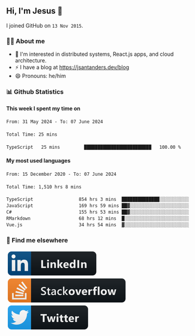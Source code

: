 ## Hi, I'm Jesus 👋

I joined GitHub on `13 Nov 2015`.

<!-- Talking about you -->

### 👨‍💻 About me

- 👦 I'm interested in distributed systems, React.js apps, and cloud architecture.
- ⚡️ I have a blog at <https://jsantanders.dev/blog>
- 😄 Pronouns: he/him

### 📊 Github Statistics

#### This week I spent my time on

<!--START_SECTION:weekly-->

```txt
From: 31 May 2024 - To: 07 June 2024

Total Time: 25 mins

TypeScript   25 mins         █████████████████████████   100.00 %
```

<!--END_SECTION:weekly-->

#### My most used languages

<!--START_SECTION:alltime-->

```txt
From: 15 December 2020 - To: 07 June 2024

Total Time: 1,510 hrs 8 mins

TypeScript                 854 hrs 3 mins  ██████████████░░░░░░░░░░░   56.55 %
JavaScript                 169 hrs 59 mins ██▓░░░░░░░░░░░░░░░░░░░░░░   11.26 %
C#                         155 hrs 53 mins ██▓░░░░░░░░░░░░░░░░░░░░░░   10.32 %
RMarkdown                  68 hrs 12 mins  █░░░░░░░░░░░░░░░░░░░░░░░░   04.52 %
Vue.js                     34 hrs 54 mins  ▓░░░░░░░░░░░░░░░░░░░░░░░░   02.31 %
```

<!--END_SECTION:alltime-->

### 📢 Find me elsewhere

<p>
  <a target="_blank" href="https://linkedin.com/in/jsantanders">
    <img src="https://github.com/jsantanders/jsantanders/blob/master/img/linkedin.svg" alt="LinkedIn" style="vertical-align:top; margin:4px">
  </a>
  
  <a target="_blank" href="https://stackoverflow.com/users/7318331/jesus-santander">
    <img src="https://github.com/jsantanders/jsantanders/blob/master/img/stackoverflow.svg" alt="StackOverflow" style="vertical-align:top; margin:4px">
  </a>
  
  <a target="_blank" href="http://twitter.com/jsantanders">
    <img src="https://github.com/jsantanders/jsantanders/blob/master/img/twitter.svg" alt="Twitter" style="vertical-align:top; margin:4px">
  </a>
</p>
